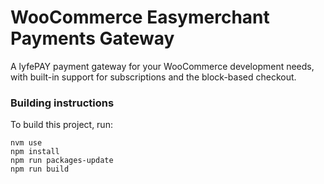 # WooCommerce Easymerchant Payments Gateway

A lyfePAY payment gateway for your WooCommerce development needs, with built-in support for subscriptions and the block-based checkout.

### Building instructions

To build this project, run: 

```
nvm use
npm install
npm run packages-update
npm run build
```
